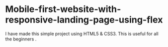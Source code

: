 # Mobile-first-website-with-responsive-landing-page-using-flex
I have made this simple project using HTML5 &amp; CSS3. This is useful for all the beginners .  
